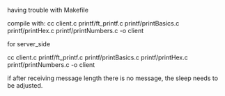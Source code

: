 having trouble with Makefile

compile with:
cc client.c printf/ft_printf.c printf/printBasics.c printf/printHex.c printf/printNumbers.c -o client

for server_side

cc client.c printf/ft_printf.c printf/printBasics.c printf/printHex.c printf/printNumbers.c -o client

if after receiving message length there is no message, the sleep needs to be adjusted.